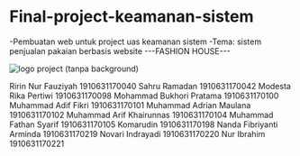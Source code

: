 # Final-project-keamanan-sistem
-Pembuatan web untuk project uas keamanan sistem 
-Tema: sistem penjualan pakaian berbasis website
---FASHION HOUSE---

![logo project (tanpa background)](https://user-images.githubusercontent.com/97869967/149716759-7237a181-b7b4-4bc5-afde-52f4b021e77d.png)

Ririn Nur Fauziyah	1910631170040
Sahru Ramadan	1910631170042
Modesta Rika Pertiwi	1910631170098
Mohammad Bukhori Pratama	1910631170100
Muhammad Adif Fikri	1910631170101
Muhammad Adrian Maulana	1910631170102
Muhammad Arif Khairunnas	1910631170104
Muhammad Fathan Syarif	1910631170105
Komarudin	1910631170198
Nanda Fibriyanti Arminda	1910631170219
Novari Indrayadi	1910631170220
Nur Ibrahim	1910631170221
